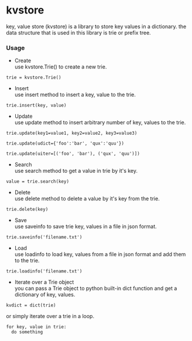 # kvstore

key, value store (kvstore) is a library to store key values in a dictionary.
the data structure that is used in this library is trie or prefix tree.

### Usage

* Create  
use kvstore.Trie() to create a new trie.
```
trie = kvstore.Trie()
```
  
* Insert  
use insert method to insert a key, value to the trie.
```
trie.insert(key, value)
```
  
* Update  
use update method to insert arbitrary number of key, values to the trie.
```
trie.update(key1=value1, key2=value2, key3=value3)
  
trie.update(udict={'foo':'bar', 'qux':'quu'})
  
trie.update(uiter=[('foo', 'bar'), ('qux', 'quu')])
```
  
* Search  
use search method to get a value in trie by it's key.
```
value = trie.search(key)
```
  
* Delete  
use delete method to delete a value by it's key from the trie.
```
trie.delete(key)
```
  
* Save  
use saveinfo to save trie key, values in a file in json format.
```
trie.saveinfo('filename.txt')
```
  
* Load  
use loadinfo to load key, values from a file in json format and add them to
the trie.
```
trie.loadinfo('filename.txt')
```
  
* Iterate over a Trie object  
you can pass a Trie object to python built-in dict function and get a dictionary of key, values. 
```
kvdict = dict(trie)
```
or simply iterate over a trie in a loop.  
```
for key, value in trie:
  do something
```

